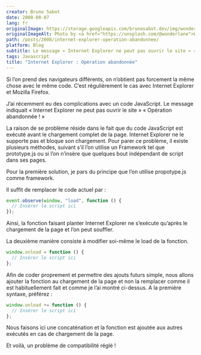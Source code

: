 ```yaml
---
creator: Bruno Sabot
date: 2008-08-07
lang: fr
originalImage: https://storage.googleapis.com/brunosabot.dev/img/wonderlane-V_fSbpUQSmQ-unsplash.jpeg
originalImageAlt: Photo by <a href="https://unsplash.com/@wonderlane">Wonderlane</a> on <a href="https://unsplash.com">Unsplash</a>.
path: /posts/2008/internet-explorer-operation-abandonnee/
platform: Blog
subtitle: Le message « Internet Explorer ne peut pas ouvrir le site » « Opération abandonnée ! »
tags: Javascript
title: "Internet Explorer : Opération abandonnée"
---
```


Si l’on prend des navigateurs différents, on n’obtient pas forcement la même chose avec le même code. C’est régulièrement le cas avec Internet Explorer et Mozilla Firefox.

J’ai récemment eu des complications avec un code JavaScript. Le message indiquait « Internet Explorer ne peut pas ouvrir le site » « Opération abandonnée ! »

La raison de se problème réside dans le fait que du code JavaScript est exécuté avant le chargement complet de la page. Internet Explorer ne le supporte pas et bloque son chargement. Pour parer ce problème, il existe plusieurs méthodes, suivant s’il l’on utilise un Framework tel que prototype.js ou si l’on n’insère que quelques bout indépendant de script dans ses pages.

Pour la première solution, je pars du principe que l’on utilise propotype.js comme framework.

Il suffit de remplacer le code actuel par :

```javascript
event.observe(window, "load", function () {
  // Insérer le script ici
});
```

Ainsi, la fonction faisant planter Internet Explorer ne s’exécute qu’après le chargement de la page et l’on peut souffler.

La deuxième manière consiste à modifier soi-même le load de la fonction.

```javascript
window.onload = function () {
  // Insérer le script ici
};
```

Afin de coder proprement et permettre des ajouts futurs simple, nous allons ajouter la fonction au chargement de la page et non la remplacer comme il est habituellement fait et comme je l’ai montré ci-dessus. A la première syntaxe, préférez :

```javascript
window.onload += function () {
  // Insérer le script ici
};
```

Nous faisons ici une concaténation et la fonction est ajoutée aux autres exécutés en cas de chargement de la page.

Et voilà, un problème de compatibilité réglé !
